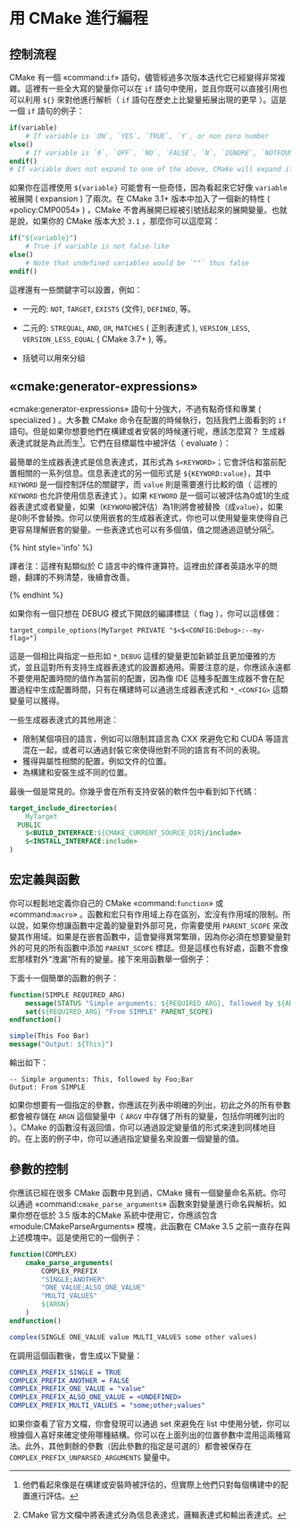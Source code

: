 # 用 CMake 進行編程

## 控制流程


CMake 有一個 «command:`if`» 語句，儘管經過多次版本迭代它已經變得非常複雜。這裡有一些全大寫的變量你可以在 `if` 語句中使用，並且你既可以直接引用也可以利用 `${}` 來對他進行解析（  `if` 語句在歷史上比變量拓展出現的更早 ）。這是一個 `if` 語句的例子：


```cmake
if(variable)
    # If variable is `ON`, `YES`, `TRUE`, `Y`, or non zero number
else()
    # If variable is `0`, `OFF`, `NO`, `FALSE`, `N`, `IGNORE`, `NOTFOUND`, `""`, or ends in `-NOTFOUND`
endif()
# If variable does not expand to one of the above, CMake will expand it then try again
```


如果你在這裡使用 `${variable}` 可能會有一些奇怪，因為看起來它好像 `variable` 被展開 ( expansion ) 了兩次。在 CMake 3.1+ 版本中加入了一個新的特性 ( «policy:CMP0054» ) ，CMake 不會再展開已經被引號括起來的展開變量。也就是說，如果你的 CMake 版本大於 `3.1` ，那麼你可以這麼寫：


```cmake
if("${variable}")
    # True if variable is not false-like
else()
    # Note that undefined variables would be `""` thus false
endif()
```

這裡還有一些關鍵字可以設置，例如：

* 一元的: `NOT`, `TARGET`, `EXISTS` (文件), `DEFINED`, 等。

* 二元的: `STREQUAL`, `AND`, `OR`, `MATCHES` ( 正則表達式 ), `VERSION_LESS`, `VERSION_LESS_EQUAL` ( CMake 3.7+ ), 等。

* 括號可以用來分組


## «cmake:generator-expressions»


«cmake:generator-expressions» 語句十分強大，不過有點奇怪和專業 ( specialized ) 。大多數 CMake 命令在配置的時候執行，包括我們上面看到的 `if` 語句。但是如果你想要他們在構建或者安裝的時候運行呢，應該怎麼寫？ 生成器表達式就是為此而生[^1]。它們在目標屬性中被評估（ evaluate ）：

最簡單的生成器表達式是信息表達式，其形式為 `$<KEYWORD>`；它會評估和當前配置相關的一系列信息。信息表達式的另一個形式是 `${KEYWORD:value}`，其中 `KEYWORD` 是一個控制評估的關鍵字，而 `value` 則是需要進行比較的值（ 這裡的 `KEYWORD` 也允許使用信息表達式 ）。如果 `KEYWORD` 是一個可以被評估為0或1的生成器表達式或者變量，如果（`KEYWORD`被評估）為1則將會被替換（成`value`），如果是0則不會替換。你可以使用嵌套的生成器表達式，你也可以使用變量來使得自己更容易理解嵌套的變量。一些表達式也可以有多個值，值之間通過逗號分隔[^2]。


{% hint style='info' %}

譯者注：這裡有點類似於 C 語言中的條件運算符。這裡由於譯者英語水平的問題，翻譯的不夠清楚，後續會改善。

{% endhint %}


如果你有一個只想在 DEBUG 模式下開啟的編譯標誌（ flag ），你可以這樣做：

```
target_compile_options(MyTarget PRIVATE "$<$<CONFIG:Debug>:--my-flag>")
```

這是一個相比與指定一些形如 `*_DEBUG` 這樣的變量更加新穎並且更加優雅的方式，並且這對所有支持生成器表達式的設置都通用。需要注意的是，你應該永遠都不要使用配置時間的值作為當前的配置，因為像 IDE 這種多配置生成器不會在配置過程中生成配置時間，只有在構建時可以通過生成器表達式和 `*_<CONFIG>` 這類變量可以獲得。

一些生成器表達式的其他用途：

+ 限制某個項目的語言，例如可以限制其語言為 CXX 來避免它和 CUDA 等語言混在一起，或者可以通過封裝它來使得他對不同的語言有不同的表現。
+ 獲得與屬性相關的配置，例如文件的位置。
+ 為構建和安裝生成不同的位置。

最後一個是常見的。你幾乎會在所有支持安裝的軟件包中看到如下代碼：

```cmake
target_include_directories(
    MyTarget
  PUBLIC
    $<BUILD_INTERFACE:${CMAKE_CURRENT_SOURCE_DIR}/include>
    $<INSTALL_INTERFACE:include>
)
```

## 宏定義與函數

你可以輕鬆地定義你自己的 CMake «command:`function`» 或 «command:`macro`» 。函數和宏只有作用域上存在區別，宏沒有作用域的限制。所以說，如果你想讓函數中定義的變量對外部可見，你需要使用 `PARENT_SCOPE` 來改變其作用域。如果是在嵌套函數中，這會變得異常繁瑣，因為你必須在想要變量對外的可見的所有函數中添加 `PARENT_SCOPE` 標誌。但是這樣也有好處，函數不會像宏那樣對外“洩漏”所有的變量。接下來用函數舉一個例子：

下面十一個簡單的函數的例子：

```cmake
function(SIMPLE REQUIRED_ARG)
    message(STATUS "Simple arguments: ${REQUIRED_ARG}, followed by ${ARGN}")
    set(${REQUIRED_ARG} "From SIMPLE" PARENT_SCOPE)
endfunction()

simple(This Foo Bar)
message("Output: ${This}")
```

輸出如下：

```
-- Simple arguments: This, followed by Foo;Bar
Output: From SIMPLE
```


如果你想要有一個指定的參數，你應該在列表中明確的列出，初此之外的所有參數都會被存儲在 `ARGN` 這個變量中（  `ARGV` 中存儲了所有的變量，包括你明確列出的 ）。CMake 的函數沒有返回值，你可以通過設定變量值的形式來達到同樣地目的。在上面的例子中，你可以通過指定變量名來設置一個變量的值。


## 參數的控制

你應該已經在很多 CMake 函數中見到過，CMake 擁有一個變量命名系統。你可以通過 «command:`cmake_parse_arguments`» 函數來對變量進行命名與解析。如果你想在低於 3.5 版本的CMake 系統中使用它，你應該包含 «module:CMakeParseArguments» 模塊，此函數在 CMake 3.5 之前一直存在與上述模塊中。這是使用它的一個例子：

```cmake
function(COMPLEX)
    cmake_parse_arguments(
        COMPLEX_PREFIX
        "SINGLE;ANOTHER"
        "ONE_VALUE;ALSO_ONE_VALUE"
        "MULTI_VALUES"
        ${ARGN}
    )
endfunction()

complex(SINGLE ONE_VALUE value MULTI_VALUES some other values)
```

在調用這個函數後，會生成以下變量：

```cmake
COMPLEX_PREFIX_SINGLE = TRUE
COMPLEX_PREFIX_ANOTHER = FALSE
COMPLEX_PREFIX_ONE_VALUE = "value"
COMPLEX_PREFIX_ALSO_ONE_VALUE = <UNDEFINED>
COMPLEX_PREFIX_MULTI_VALUES = "some;other;values"
```

如果你查看了官方文檔，你會發現可以通過 set 來避免在 list 中使用分號，你可以根據個人喜好來確定使用哪種結構。你可以在上面列出的位置參數中混用這兩種寫法。此外，其他剩餘的參數（因此參數的指定是可選的）都會被保存在 `COMPLEX_PREFIX_UNPARSED_ARGUMENTS` 變量中。

[^1]: 他們看起來像是在構建或安裝時被評估的，但實際上他們只對每個構建中的配置進行評估。
[^2]: CMake 官方文檔中將表達式分為信息表達式，邏輯表達式和輸出表達式。
